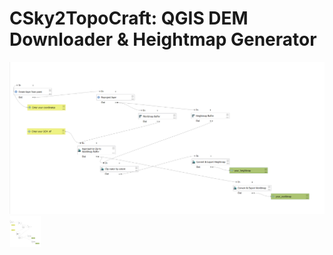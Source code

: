 # CSky2TopoCraft: QGIS DEM Downloader & Heightmap Generator

![model](images/testmodelimage.png)
<img src ="images/testmodelimage.png" width="50" height="50">
